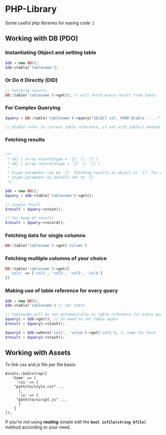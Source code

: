 # PHP-Library
Some useful php libraries for easing code :)

## Working with DB (PDO)


### Instantiating Object and setting table
```php
$db = new DB();
$db->table('tablename');
```

### Or Do it Directly (DID)
```php
// Fetching results
DB::table('tablename')->get(); // will fetch every result from table
```

### For Complex Querying
```php
$query = DB::table('tablename')->query("SELECT col, FROM @table . . .");

// @table refer to current table reference, if set with table() method.
```

### Fetching results
```php

/**
 * obj | array stash($type = '{}' || '[]')
 * obj | array record($type = '{}' || '[]')
 *
 * $type parameter can be '{}' fetching results as object or '[]' for arrays
 * $type parameter by default set to '{}'
 */

$db = new DB();
$query = $db->table('tablename')->get();

// single result
$result = $query->stash();

// for heap of results
$result = $query->record();
```

### Fetching data for single columns
```php
DB::table('tablename')->get('column')
```

### Fetching multiple columns of your choice
```php
DB::table('tablename')->get([
  'cols' => ['col1', 'col2', 'col3', 'col4']
])
```

### Making use of table reference for every query
```php
$db = new DB();
$db->table('tablename') // set table

// tablename will be set automatically as table reference for every query you made
$query1 = $db->get(); // no need to set table again
$result = $query1->stash();

$query2 = $db->where('col1', 'value')->get('col1'); // same for here
$result = $query2->stash();
```


## Working with Assets

To link *css* and *js* file per file basis:
```
Assets::bootstrap([
   'home' => [
     'css' => [
	"path/to/style.css" ...
      ],
      'js' => [
	 "path/to/script.js" ...
      ]
    ]
]);
```

If you're not using **routing** simple edit the **`bool isfile(string $file)`** method according to your need.
